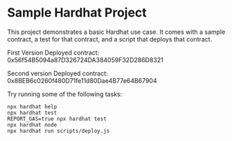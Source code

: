 # Sample Hardhat Project

This project demonstrates a basic Hardhat use case. It comes with a sample contract, a test for that contract, and a script that deploys that contract.

First Version
Deployed contract: 0x56f54B5094a87D326724DA384059F32D286D8321

Second version
Deployed contract: 0x8BEB6c0260f480D71fe11d80Dae4B77e64B67904

Try running some of the following tasks:

```shell
npx hardhat help
npx hardhat test
REPORT_GAS=true npx hardhat test
npx hardhat node
npx hardhat run scripts/deploy.js
```
